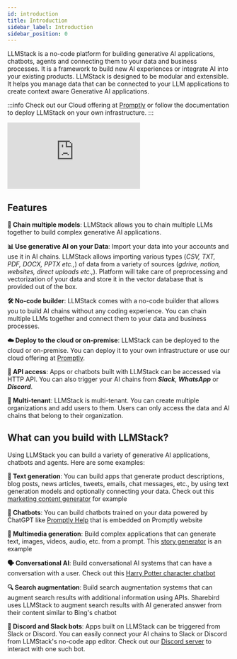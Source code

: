 ```yaml
---
id: introduction
title: Introduction
sidebar_label: Introduction
sidebar_position: 0
---
```


LLMStack is a no-code platform for building generative AI applications, chatbots, agents and connecting them to your data and business processes. It is a framework to build new AI experiences or integrate AI into your existing products. LLMStack is designed to be modular and extensible. It helps you manage data that can be connected to your LLM applications to create context aware Generative AI applications.

:::info
Check out our Cloud offering at [Promptly](https://trypromptly.com) or follow the documentation to deploy LLMStack on your own infrastructure.
:::

<div style={{ position: "relative", paddingBottom: "64.92335437330928%", height: 0 }}><iframe src="https://www.loom.com/embed/1399a39c19394d9cad224e2e62c15285?sid=24115d9b-7ad4-4e5f-bdd9-110895fc1bae" frameborder="0" webkitallowfullscreen mozallowfullscreen allowfullscreen style={{ position: "absolute", top: 0, left: 0, width: "100%", height: "100%" }}></iframe></div>

## Features

**🔗 Chain multiple models**: LLMStack allows you to chain multiple LLMs together to build complex generative AI applications.

**📊 Use generative AI on your Data**: Import your data into your accounts and use it in AI chains. LLMStack allows importing various types (_CSV, TXT, PDF, DOCX, PPTX etc.,_) of data from a variety of sources (_gdrive, notion, websites, direct uploads etc.,_). Platform will take care of preprocessing and vectorization of your data and store it in the vector database that is provided out of the box.

**🛠️ No-code builder**: LLMStack comes with a no-code builder that allows you to build AI chains without any coding experience. You can chain multiple LLMs together and connect them to your data and business processes.

**☁️ Deploy to the cloud or on-premise**: LLMStack can be deployed to the cloud or on-premise. You can deploy it to your own infrastructure or use our cloud offering at [Promptly](https://trypromptly.com).

**🚀 API access**: Apps or chatbots built with LLMStack can be accessed via HTTP API. You can also trigger your AI chains from **_Slack_**, **_WhatsApp_** or **_Discord_**.

**🏢 Multi-tenant**: LLMStack is multi-tenant. You can create multiple organizations and add users to them. Users can only access the data and AI chains that belong to their organization.

## What can you build with LLMStack?

Using LLMStack you can build a variety of generative AI applications, chatbots and agents. Here are some examples:

**📝 Text generation**: You can build apps that generate product descriptions, blog posts, news articles, tweets, emails, chat messages, etc., by using text generation models and optionally connecting your data. Check out this [marketing content generator](https://trypromptly.com/app/50ee8bae-712e-4b95-9254-74d7bcf3f0cb) for example

**🤖 Chatbots**: You can build chatbots trained on your data powered by ChatGPT like [Promptly Help](https://trypromptly.com/app/f4d7cb50-1805-4add-80c5-e30334bce53c) that is embedded on Promptly website

**🎨 Multimedia generation**: Build complex applications that can generate text, images, videos, audio, etc. from a prompt. This [story generator](https://trypromptly.com/app/9d6da897-67cf-4887-94ec-afd4b9362655) is an example

**🗣️ Conversational AI**: Build conversational AI systems that can have a conversation with a user. Check out this [Harry Potter character chatbot](https://trypromptly.com/app/bdeb9850-b32e-44cf-b2a8-e5d54dc5fba4)

**🔍 Search augmentation**: Build search augmentation systems that can augment search results with additional information using APIs. Sharebird uses LLMStack to augment search results with AI generated answer from their content similar to Bing's chatbot

**💬 Discord and Slack bots**: Apps built on LLMStack can be triggered from Slack or Discord. You can easily connect your AI chains to Slack or Discord from LLMStack's no-code app editor. Check out our [Discord server](https://discord.gg/3JsEzSXspJ) to interact with one such bot.
